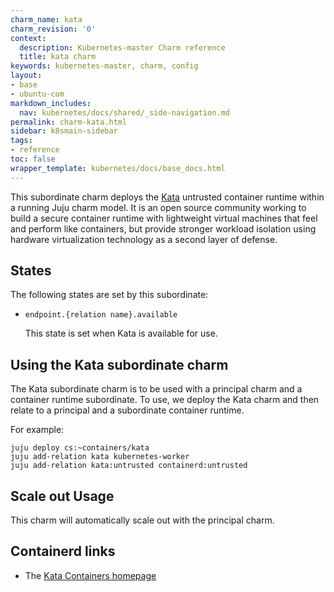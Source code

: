 ```yaml
---
charm_name: kata
charm_revision: '0'
context:
  description: Kubernetes-master Charm reference
  title: kata charm
keywords: kubernetes-master, charm, config
layout:
- base
- ubuntu-com
markdown_includes:
  nav: kubernetes/docs/shared/_side-navigation.md
permalink: charm-kata.html
sidebar: k8smain-sidebar
tags:
- reference
toc: false
wrapper_template: kubernetes/docs/base_docs.html
---
```


This subordinate charm deploys the [Kata](https://katacontainers.io/)
untrusted container runtime within a running Juju charm model.  It is
an open source community working to build a secure container runtime with
lightweight virtual machines that feel and perform like containers, but
provide stronger workload isolation using hardware virtualization technology
as a second layer of defense.

## States

The following states are set by this subordinate:

* `endpoint.{relation name}.available`

  This state is set when Kata is available for use.


## Using the Kata subordinate charm

The Kata subordinate charm is to be used with a principal charm and a
container runtime subordinate.  To use, we deploy the Kata charm and
then relate to a principal and a subordinate container runtime.

For example:

```
juju deploy cs:~containers/kata
juju add-relation kata kubernetes-worker
juju add-relation kata:untrusted containerd:untrusted
```

## Scale out Usage

This charm will automatically scale out with the
principal charm.


## Containerd links

  - The [Kata Containers homepage](https://katacontainers.io/)